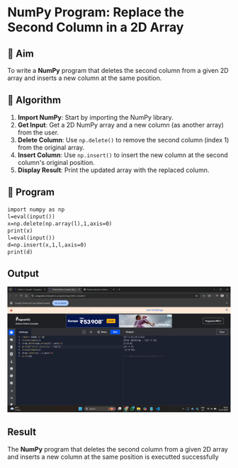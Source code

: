 # NumPy Program: Replace the Second Column in a 2D Array

## 🎯 Aim
To write a **NumPy** program that deletes the second column from a given 2D array and inserts a new column at the same position.

## 🧠 Algorithm
1. **Import NumPy**: Start by importing the NumPy library.
2. **Get Input**: Get a 2D NumPy array and a new column (as another array) from the user.
3. **Delete Column**: Use `np.delete()` to remove the second column (index 1) from the original array.
4. **Insert Column**: Use `np.insert()` to insert the new column at the second column's original position.
5. **Display Result**: Print the updated array with the replaced column.

## 🧾 Program
```
import numpy as np
l=eval(input())
x=np.delete(np.array(l),1,axis=0)
print(x)
l=eval(input())
d=np.insert(x,1,l,axis=0)
print(d)
```

## Output
![alt text](<Screenshot (60).png>)
## Result
The **NumPy** program that deletes the second column from a given 2D array and inserts a new column at the same position is executted successfully

